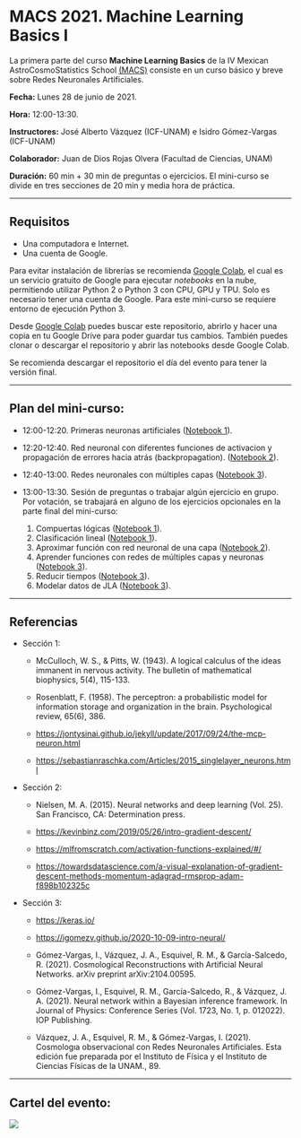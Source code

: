 # MACS 2021. Machine Learning Basics I

La primera parte del curso **Machine Learning Basics** de la IV Mexican AstroCosmoStatistics School [(MACS)](http://fisica.ugto.mx/~events/macss/?fbclid=IwAR1UObd3h7WdAYEb3mFOGypAjqXY1LJH3dJ1x24dMrvGoWeiDskgK2vECDc) consiste en un curso básico y breve sobre Redes Neuronales Artificiales.

**Fecha:** Lunes 28 de junio de 2021. 

**Hora:** 12:00-13:30.

**Instructores:** José Alberto Vázquez (ICF-UNAM) e Isidro Gómez-Vargas (ICF-UNAM)

**Colaborador:** Juan de Dios Rojas Olvera (Facultad de Ciencias, UNAM)

**Duración:** 60 min + 30 min de preguntas o ejercicios. El mini-curso se divide en tres secciones de 20 min y media hora de práctica.

-----------------------------------
## Requisitos

- Una computadora e Internet. 
- Una cuenta de Google. 

Para evitar instalación de librerías se recomienda [Google Colab](https://colab.research.google.com), el cual es un servicio gratuito de Google para ejecutar *notebooks* en la nube, permitiendo utilizar Python 2 o Python 3 con CPU, GPU y TPU. Solo es necesario tener una cuenta de Google. Para este mini-curso se requiere entorno de ejecución Python 3. 

Desde [Google Colab](https://colab.research.google.com) puedes buscar este repositorio, abrirlo y hacer una copia en tu Google Drive para poder guardar tus cambios. También puedes clonar o descargar el repositorio y abrir las notebooks desde Google Colab. 

Se recomienda descargar el repositorio el día del evento para tener la versión final. 

-----------------------------------

## Plan del mini-curso:

- 12:00-12:20. Primeras neuronas artificiales ([Notebook 1](https://github.com/igomezv/MACS_2021_ML_basics_neural_networks/blob/main/1-Primeras_neuronas_artificiales.ipynb)).
	
- 12:20-12:40. Red neuronal con diferentes funciones de activacion y propagación de errores hacia atrás (backpropagation). ([Notebook 2](https://github.com/igomezv/MACS_2021_ML_basics_neural_networks/blob/main/2-Red_neuronal_backpropagation.ipynb)).

- 12:40-13:00. Redes neuronales con múltiples capas ([Notebook 3](https://github.com/igomezv/MACS_2021_ML_basics_neural_networks/blob/main/3-Redes_neuronales_keras.ipynb)).

- 13:00-13:30. Sesión de preguntas o trabajar algún ejercicio en grupo. Por votación, se trabajará en alguno de los ejercicios opcionales en la parte final del mini-curso:
	
	1. Compuertas lógicas ([Notebook 1](https://github.com/igomezv/MACS_2021_ML_basics_neural_networks/blob/main/1-Primeras_neuronas_artificiales.ipynb)).
	2. Clasificación lineal ([Notebook 1](https://github.com/igomezv/MACS_2021_ML_basics_neural_networks/blob/main/1-Primeras_neuronas_artificiales.ipynb)).
	3. Aproximar función con red neuronal de una capa ([Notebook 2](https://github.com/igomezv/MACS_2021_ML_basics_neural_networks/blob/main/2-Red_neuronal_backpropagation.ipynb)).
	4. Aprender funciones con redes de múltiples capas y neuronas ([Notebook 3](https://github.com/igomezv/MACS_2021_ML_basics_neural_networks/blob/main/3-Redes_neuronales_keras.ipynb)).
	5. Reducir tiempos ([Notebook 3](https://github.com/igomezv/MACS_2021_ML_basics_neural_networks/blob/main/3-Redes_neuronales_keras.ipynb)).
	6. Modelar datos de JLA ([Notebook 3](https://github.com/igomezv/MACS_2021_ML_basics_neural_networks/blob/main/3-Redes_neuronales_keras.ipynb)).

-----------------------------

## Referencias

- Sección 1: 

	- McCulloch, W. S., & Pitts, W. (1943). A logical calculus of the ideas immanent in nervous activity. The bulletin of mathematical biophysics, 5(4), 115-133. 

	- Rosenblatt, F. (1958). The perceptron: a probabilistic model for information storage and organization in the brain. Psychological review, 65(6), 386.

	- https://jontysinai.github.io/jekyll/update/2017/09/24/the-mcp-neuron.html

	- https://sebastianraschka.com/Articles/2015_singlelayer_neurons.html 

- Sección 2:

	- Nielsen, M. A. (2015). Neural networks and deep learning (Vol. 25). San Francisco, CA: Determination press.

	- https://kevinbinz.com/2019/05/26/intro-gradient-descent/

	- https://mlfromscratch.com/activation-functions-explained/#/

	- https://towardsdatascience.com/a-visual-explanation-of-gradient-descent-methods-momentum-adagrad-rmsprop-adam-f898b102325c


- Sección 3:
		
	- https://keras.io/

	- https://igomezv.github.io/2020-10-09-intro-neural/

	- Gómez-Vargas, I., Vázquez, J. A., Esquivel, R. M., & García-Salcedo, R. (2021). Cosmological Reconstructions with Artificial Neural Networks. arXiv preprint arXiv:2104.00595.

	- Gómez-Vargas, I., Esquivel, R. M., García-Salcedo, R., & Vázquez, J. A. (2021). Neural network within a Bayesian inference framework. In Journal of Physics: Conference Series (Vol. 1723, No. 1, p. 012022). IOP Publishing.

	- Vázquez, J. A., Esquivel, R. M., & Gómez-Vargas, I. (2021). Cosmologıa observacional con Redes Neuronales Artificiales. Esta edición fue preparada por el Instituto de Física y el Instituto de Ciencias Físicas de la UNAM., 89.

-----------------------------

## Cartel del evento:

![](https://github.com/igomezv/MACS_2021_neural_networks/blob/main/figures/macs.jpg)
